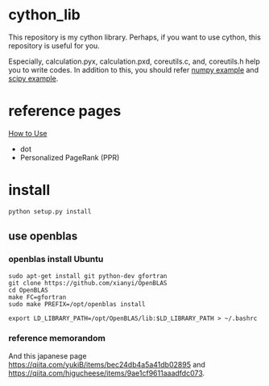 # cython_lib
This repository is my cython library. Perhaps, if you want to use cython, this repository is useful for you.

Especially, calculation.pyx, calculation.pxd, coreutils.c, and, coreutils.h help you to write codes. In addition to this, you should refer [numpy example](https://github.com/numpy/numpy/blob/master/site.cfg.example) and [scipy example](https://github.com/scipy/scipy/blob/master/site.cfg.example).

# reference pages
[How to Use](https://github.com/jackee777/cython_lib/tree/master/How_to_Use)

- dot
- Personalized PageRank (PPR)

# install
```
python setup.py install
```

## use openblas
### openblas install Ubuntu
```
sudo apt-get install git python-dev gfortran
git clone https://github.com/xianyi/OpenBLAS
cd OpenBLAS
make FC=gfortran
sudo make PREFIX=/opt/openblas install
```

```
export LD_LIBRARY_PATH=/opt/OpenBLAS/lib:$LD_LIBRARY_PATH > ~/.bashrc
```

### reference memorandom
And this japanese page https://qiita.com/yukiB/items/bec24db4a5a41db02895 and https://qiita.com/higucheese/items/9ae1cf9611aaadfdc073.
